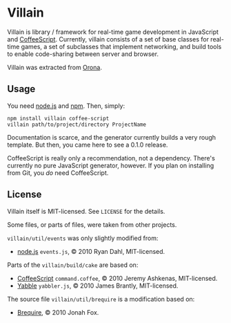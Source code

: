 # Villain

Villain is library / framework for real-time game development in JavaScript and [CoffeeScript].
Currently, villain consists of a set of base classes for real-time games, a set of subclasses that
implement networking, and build tools to enable code-sharing between server and browser.

Villain was extracted from [Orona].

## Usage

You need [node.js] and [npm]. Then, simply:

    npm install villain coffee-script
    villain path/to/project/directory ProjectName

Documentation is scarce, and the generator currently builds a very rough template. But then, you
came here to see a 0.1.0 release.

CoffeeScript is really only a recommendation, not a dependency. There's currently no pure
JavaScript generator, however. If you plan on installing from Git, you *do* need CoffeeScript.

## License

Villain itself is MIT-licensed. See `LICENSE` for the details.

Some files, or parts of files, were taken from other projects.

`villain/util/events` was only slightly modified from:

 * [node.js] `events.js`, © 2010 Ryan Dahl, MIT-licensed.

Parts of the `villain/build/cake` are based on:

 * [CoffeeScript] `command.coffee`, © 2010 Jeremy Ashkenas, MIT-licensed.
 * [Yabble] `yabbler.js`, © 2010 James Brantly, MIT-licensed.

The source file `villain/util/brequire` is a modification based on:

 * [Brequire], © 2010 Jonah Fox.

 [CoffeeScript]: http://jashkenas.github.com/coffee-script/
 [Orona]: http://github.com/stephank/orona
 [node.js]: http://nodejs.org/
 [npm]: http://github.com/isaacs/npm
 [Yabble]: http://github.com/jbrantly/yabble
 [Brequire]: http://github.com/weepy/brequire
